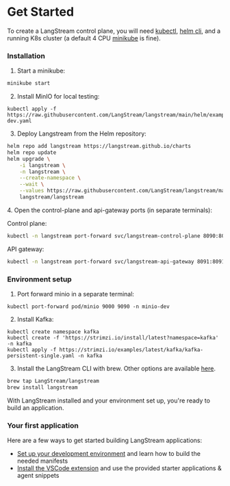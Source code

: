 # Get Started

To create a LangStream control plane, you will need [kubectl](https://kubernetes.io/docs/reference/kubectl/), [helm cli](https://helm.sh/docs/intro/install/), and a running K8s cluster (a default 4 CPU [minikube](https://minikube.sigs.k8s.io/docs/start/) is fine).

### Installation

1. Start a minikube:

```bash
minikube start
```

2. Install MinIO for local testing:

```
kubectl apply -f https://raw.githubusercontent.com/LangStream/langstream/main/helm/examples/minio-dev.yaml
```

3. Deploy Langstream from the Helm repository:

```bash
helm repo add langstream https://langstream.github.io/charts
helm repo update
helm upgrade \
    -i langstream \
    -n langstream \
    --create-namespace \
    --wait \
    --values https://raw.githubusercontent.com/LangStream/langstream/main/helm/examples/simple.yaml \
    langstream/langstream
```

&#x20; 4\. Open the control-plane and api-gateway ports (in separate terminals):

Control plane:

```bash
kubectl -n langstream port-forward svc/langstream-control-plane 8090:8090 &
```

API gateway:

```bash
kubectl -n langstream port-forward svc/langstream-api-gateway 8091:8091 &
```

### Environment setup

1. Port forward minio in a separate terminal:

```
kubectl port-forward pod/minio 9000 9090 -n minio-dev  
```

2. Install Kafka:

```
kubectl create namespace kafka 
kubectl create -f 'https://strimzi.io/install/latest?namespace=kafka' -n kafka 
kubectl apply -f https://strimzi.io/examples/latest/kafka/kafka-persistent-single.yaml -n kafka
```

3. Install the LangStream CLI with brew. Other options are available [here](installation/langstream-cli.md).

```bash
brew tap LangStream/langstream
brew install langstream
```

With LangStream installed and your environment set up, you're ready to build an application.

### Your first application

Here are a few ways to get started building LangStream applications:

* [Set up your development environment](building-applications/development-environment.md) and learn how to build the needed manifests
* [Install the VSCode extension](https://marketplace.visualstudio.com/items?itemName=DataStax.langstream) and use the provided starter applications & agent snippets
